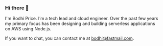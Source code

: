 ### Hi there 👋
I'm Bodhi Price. I’m a tech lead and cloud engineer. Over the past few years my primary focus has been designing and building serverless applications on AWS using Node.js.

If you want to chat, you can contact me at [bodhi@fastmail.com](mailto:bodhi@fastmail.com).
